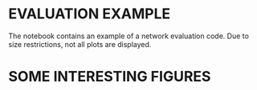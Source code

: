 # EVALUATION EXAMPLE

The notebook contains an example of a network evaluation code. Due to size restrictions, not all plots are displayed.

# SOME INTERESTING FIGURES

<p align="center"><img src=""></p>
